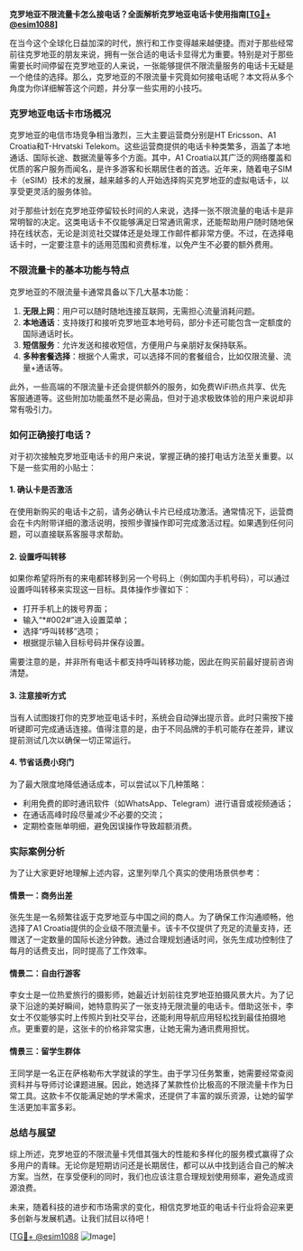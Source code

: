 **克罗地亚不限流量卡怎么接电话？全面解析克罗地亚电话卡使用指南[[TG💪+ @esim1088](https://t.me/s/esim1088)]**

在当今这个全球化日益加深的时代，旅行和工作变得越来越便捷。而对于那些经常前往克罗地亚的朋友来说，拥有一张合适的电话卡显得尤为重要。特别是对于那些需要长时间停留在克罗地亚的人来说，一张能够提供不限流量服务的电话卡无疑是一个绝佳的选择。那么，克罗地亚的不限流量卡究竟如何接电话呢？本文将从多个角度为你详细解答这个问题，并分享一些实用的小技巧。

### 克罗地亚电话卡市场概况

克罗地亚的电信市场竞争相当激烈，三大主要运营商分别是HT Ericsson、A1 Croatia和T-Hrvatski Telekom。这些运营商提供的电话卡种类繁多，涵盖了本地通话、国际长途、数据流量等多个方面。其中，A1 Croatia以其广泛的网络覆盖和优质的客户服务而闻名，是许多游客和长期居住者的首选。近年来，随着电子SIM卡（eSIM）技术的发展，越来越多的人开始选择购买克罗地亚的虚拟电话卡，以享受更灵活的服务体验。

对于那些计划在克罗地亚停留较长时间的人来说，选择一张不限流量的电话卡是非常明智的决定。这类电话卡不仅能够满足日常通讯需求，还能帮助用户随时随地保持在线状态，无论是浏览社交媒体还是处理工作邮件都非常方便。不过，在选择电话卡时，一定要注意卡的适用范围和资费标准，以免产生不必要的额外费用。

### 不限流量卡的基本功能与特点

克罗地亚的不限流量卡通常具备以下几大基本功能：

1. **无限上网**：用户可以随时随地连接互联网，无需担心流量消耗问题。
2. **本地通话**：支持拨打和接听克罗地亚本地号码，部分卡还可能包含一定额度的国际通话时长。
3. **短信服务**：允许发送和接收短信，方便用户与亲朋好友保持联系。
4. **多种套餐选择**：根据个人需求，可以选择不同的套餐组合，比如仅限流量、流量+通话等。

此外，一些高端的不限流量卡还会提供额外的服务，如免费WiFi热点共享、优先客服通道等。这些附加功能虽然不是必需品，但对于追求极致体验的用户来说却非常有吸引力。

### 如何正确接打电话？

对于初次接触克罗地亚电话卡的用户来说，掌握正确的接打电话方法至关重要。以下是一些实用的小贴士：

#### 1. 确认卡是否激活
在使用新购买的电话卡之前，请务必确认卡片已经成功激活。通常情况下，运营商会在卡内附带详细的激活说明，按照步骤操作即可完成激活过程。如果遇到任何问题，可以直接联系客服寻求帮助。

#### 2. 设置呼叫转移
如果你希望将所有的来电都转移到另一个号码上（例如国内手机号码），可以通过设置呼叫转移来实现这一目标。具体操作步骤如下：
   - 打开手机上的拨号界面；
   - 输入“*#002#”进入设置菜单；
   - 选择“呼叫转移”选项；
   - 根据提示输入目标号码并保存设置。

需要注意的是，并非所有电话卡都支持呼叫转移功能，因此在购买前最好提前咨询清楚。

#### 3. 注意接听方式
当有人试图拨打你的克罗地亚电话卡时，系统会自动弹出提示音。此时只需按下接听键即可完成通话连接。值得注意的是，由于不同品牌的手机可能存在差异，建议提前测试几次以确保一切正常运行。

#### 4. 节省话费小窍门
为了最大限度地降低通话成本，可以尝试以下几种策略：
   - 利用免费的即时通讯软件（如WhatsApp、Telegram）进行语音或视频通话；
   - 在通话高峰时段尽量减少不必要的交流；
   - 定期检查账单明细，避免因误操作导致超额消费。

### 实际案例分析

为了让大家更好地理解上述内容，这里列举几个真实的使用场景供参考：

#### 情景一：商务出差
张先生是一名频繁往返于克罗地亚与中国之间的商人。为了确保工作沟通顺畅，他选择了A1 Croatia提供的企业级不限流量卡。该卡不仅提供了充足的流量支持，还赠送了一定数量的国际长途分钟数。通过合理规划通话时间，张先生成功控制住了每月的话费支出，同时提高了工作效率。

#### 情景二：自由行游客
李女士是一位热爱旅行的摄影师，她最近计划前往克罗地亚拍摄风景大片。为了记录下沿途的美好瞬间，她特意购买了一张支持无限流量的电话卡。借助这张卡，李女士不仅能够实时上传照片到社交平台，还能利用导航应用轻松找到最佳拍摄地点。更重要的是，这张卡的价格非常实惠，让她无需为通讯费用担忧。

#### 情景三：留学生群体
王同学是一名正在萨格勒布大学就读的学生。由于学习任务繁重，她需要经常查阅资料并与导师讨论课题进展。因此，她选择了某款性价比极高的不限流量卡作为日常工具。这款卡不仅能满足她的学术需求，还提供了丰富的娱乐资源，让她的留学生活更加丰富多彩。

### 总结与展望

综上所述，克罗地亚的不限流量卡凭借其强大的性能和多样化的服务模式赢得了众多用户的青睐。无论你是短期访问还是长期居住，都可以从中找到适合自己的解决方案。当然，在享受便利的同时，我们也应该注意合理规划使用频率，避免造成资源浪费。

未来，随着科技的进步和市场需求的变化，相信克罗地亚的电话卡行业将会迎来更多创新与发展机遇。让我们拭目以待吧！

[[TG💪+ @esim1088](https://t.me/s/esim1088) ![Image](https://i.postimg.cc/4NQfJmqS/Snipaste-2025-05-13-00-14-12.png)]